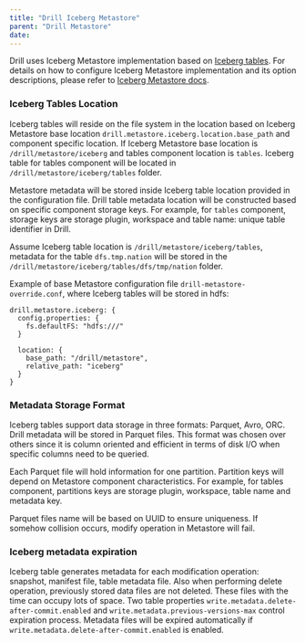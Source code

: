 ```yaml
---
title: "Drill Iceberg Metastore"
parent: "Drill Metastore"
date:
---
```


Drill uses Iceberg Metastore implementation based on [Iceberg tables](http://iceberg.incubator.apache.org). For
 details on how to configure Iceberg Metastore implementation and its option descriptions, please refer to
 [Iceberg Metastore docs](https://github.com/apache/drill/blob/master/metastore/iceberg-metastore/README.md).

### Iceberg Tables Location

Iceberg tables will reside on the file system in the location based on
Iceberg Metastore base location `drill.metastore.iceberg.location.base_path` and component specific location.
If Iceberg Metastore base location is `/drill/metastore/iceberg`
and tables component location is `tables`. Iceberg table for tables component
will be located in `/drill/metastore/iceberg/tables` folder.

Metastore metadata will be stored inside Iceberg table location provided
in the configuration file. Drill table metadata location will be constructed
based on specific component storage keys. For example, for `tables` component,
storage keys are storage plugin, workspace and table name: unique table identifier in Drill.

Assume Iceberg table location is `/drill/metastore/iceberg/tables`, metadata for the table
`dfs.tmp.nation` will be stored in the `/drill/metastore/iceberg/tables/dfs/tmp/nation` folder.

Example of base Metastore configuration file `drill-metastore-override.conf`, where Iceberg tables will be stored in
 hdfs:

```
drill.metastore.iceberg: {
  config.properties: {
    fs.defaultFS: "hdfs:///"
  }

  location: {
    base_path: "/drill/metastore",
    relative_path: "iceberg"
  }
}
```

### Metadata Storage Format

Iceberg tables support data storage in three formats: Parquet, Avro, ORC. Drill metadata will be stored in Parquet files.
This format was chosen over others since it is column oriented and efficient in terms of disk I/O when specific
columns need to be queried.

Each Parquet file will hold information for one partition. Partition keys will depend on Metastore
component characteristics. For example, for tables component, partitions keys are storage plugin, workspace,
table name and metadata key.

Parquet files name will be based on UUID to ensure uniqueness. If somehow collision occurs, modify operation
in Metastore will fail.

### Iceberg metadata expiration

Iceberg table generates metadata for each modification operation:
snapshot, manifest file, table metadata file. Also when performing delete operation,
previously stored data files are not deleted. These files with the time can occupy lots of space.
Two table properties `write.metadata.delete-after-commit.enabled` and `write.metadata.previous-versions-max`
control expiration process. Metadata files will be expired automatically if
`write.metadata.delete-after-commit.enabled` is enabled.
